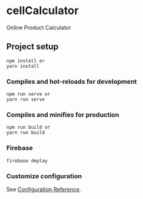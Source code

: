 # cellCalculator
Online Product Calculator

## Project setup
```
npm install or
yarn install 
```

### Compiles and hot-reloads for development
```
npm run serve or 
yarn run serve
```

### Compiles and minifies for production
```
npm run build or 
yarn run build
```


### Firebase
```
firebase deplay
```


### Customize configuration
See [Configuration Reference](https://cli.vuejs.org/config/).

